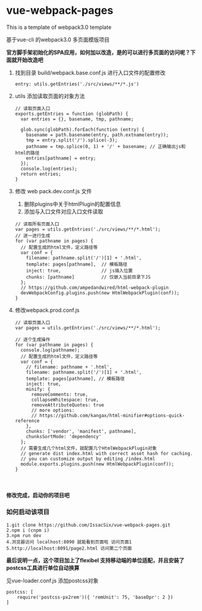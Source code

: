 # vue-webpack-pages

This is a template of webpack3.0 template

基于vue-cli 的webpack3.0 多页面模版项目

**官方脚手架初始化的SPA应用，如何加以改造，是的可以进行多页面的访问呢？下面就开始改造吧**

1. 找到目录 build/webpack.base.conf.js 进行入口文件的配置修改

   ```
   entry: utils.getEntries('./src/views/**/*.js')
   ```

2. utils 添加读取页面的对象方法

   ```
   // 读取页面入口
   exports.getEntries = function (globPath) {
     var entries = {}, basename, tmp, pathname;

     glob.sync(globPath).forEach(function (entry) {
       basename = path.basename(entry, path.extname(entry));
       tmp = entry.split('/').splice(-3);
       pathname = tmp.splice(0, 1) + '/' + basename; // 正确输出js和html的路径
       entries[pathname] = entry;
     });
     console.log(entries);
     return entries;
   }
   ```

3. 修改 web pack.dev.conf.js 文件 

   1. 删除plugins中关于htmlPlugin的配置信息
   2. 添加与入口文件对应入口文件读取

   ```
   // 读取所有页面入口
   var pages = utils.getEntries('./src/views/**/*.html');
   // 逐一进行生成
   for (var pathname in pages) {
     // 配置生成的html文件，定义路径等
     var conf = {
       filename: pathname.split('/')[1] + '.html',
       template: pages[pathname],  // 模板路径
       inject: true,               // js插入位置
       chunks: [pathname]          // 仅嵌入当前目录下JS
     };
     // https://github.com/ampedandwired/html-webpack-plugin
     devWebpackConfig.plugins.push(new HtmlWebpackPlugin(conf));
   }
   ```

4. 修改webpack.prod.conf.js 

   ```
   // 读取页面入口
   var pages = utils.getEntries('./src/views/**/*.html');

   // 逐个生成操作
   for (var pathname in pages) {
     console.log(pathname);
     // 配置生成的html文件，定义路径等
     var conf = {
       // filename: pathname + '.html',
       filename: pathname.split('/')[1] + '.html',
       template: pages[pathname], // 模板路径
       inject: true,
       minify: {
         removeComments: true,
         collapseWhitespace: true,
         removeAttributeQuotes: true
         // more options:
         // https://github.com/kangax/html-minifier#options-quick-reference
       },
       chunks: ['vendor', 'manifest', pathname],
       chunksSortMode: 'dependency'
     };
     // 需要生成几个html文件，就配置几个HtmlWebpackPlugin对象
     // generate dist index.html with correct asset hash for caching.
     // you can customize output by editing /index.html
     module.exports.plugins.push(new HtmlWebpackPlugin(conf));
   }
   ```

   ​

#### 修改完成，启动你的项目吧

### 如何启动该项目

```
1.git clone https://github.com/IssacSix/vue-webpack-pages.git
2.npm i (cnpm i)
3.npm run dev
4.浏览器访问 localhost:8090 就能看到页面啦 访问页面1
5.http://localhost:8091/page2.html 访问第二个页面
```

**最后说明一点，这个项目加上了flexibel 支持移动端的单位适配，并且安装了postcss工具进行单位自动换算**

见vue-loader.conf.js 添加postcss对象

```
postcss: [
	require('postcss-px2rem')({ 'remUnit': 75, 'baseDpr': 2 })
]
```

 